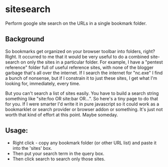 # sitesearch
Perform google site search on the URLs in a single bookmark folder.

## Background 
So bookmarks get organized on your browser toolbar into folders, right? Right. It occurred to me that it would be very useful to do a combined site-search on only the sites in a particular folder. For example, I have a "pentest reference" folder full of useful reference sites, with none of the blogger garbage that's all over the internet. If I search the internet for "nc.exe" I find a bunch of nonsense, but if I constrain it to just these sites, I get what I'm looking for, immediately, every time.

But you can't search a list of sites easily. You have to build a search string something like "site:foo OR site:bar OR...". So here's a tiny page to do that for you. If I were smarter I'd write it in pure javascript so it could work as a bookmarklet or search provider or browser addon or something. It's just not worth that kind of effort at this point. Maybe someday.

## Usage:

- Right click - copy any bookmark folder (or other URL list) and paste it into the 'sites' box. 
- Then put your search term in the query box.
- Then click search to search only those sites.
